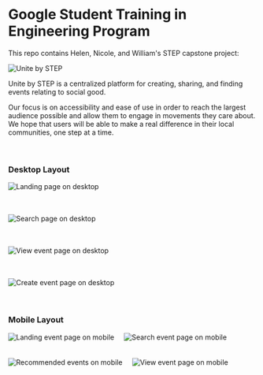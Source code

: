 # Google Student Training in Engineering Program

This repo contains Helen, Nicole, and William's STEP capstone project:

![Unite by STEP](https://github.com/googleinterns/step128-2020/blob/master/src/main/webapp/images/uniteLogo.png)

Unite by STEP is a centralized platform for creating, sharing, and finding events relating to social good.  

Our focus is on accessibility and ease of use in order to reach the largest audience possible and allow them to engage in movements they care about. We hope that users will be able to make a real difference in their local communities, one step at a time.
<br />
<br />
<br />

### Desktop Layout

![Landing page on desktop](/readme/home.gif)
<br />
<br />
<br />

![Search page on desktop](/readme/search.gif)
<br />
<br />
<br />

![View event page on desktop](/readme/view.gif)
<br />
<br />
<br />

![Create event page on desktop](/readme/create.gif)
<br />
<br />
<br />

### Mobile Layout

![Landing event page on mobile](/readme/home-mobile.png)&nbsp;&nbsp;&nbsp;&nbsp;
![Search event page on mobile](/readme/search-mobile.png)
<br />
<br />
<br />
![Recommended events on mobile](/readme/recommend-mobile.png)&nbsp;&nbsp;&nbsp;&nbsp;
![View event page on mobile](/readme/view-mobile.png)  
